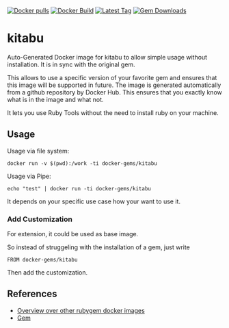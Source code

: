 [![Docker pulls](https://img.shields.io/docker/pulls/rubygem/kitabu.svg)](https://hub.docker.com/r/rubygem/kitabu/)
[![Docker Build](https://img.shields.io/docker/automated/rubygem/kitabu.svg)](https://hub.docker.com/r/rubygem/kitabu/)
[![Latest Tag](https://img.shields.io/github/tag/docker-rubygem/kitabu.svg)](https://hub.docker.com/r/rubygem/kitabu/)
[![Gem Downloads](https://img.shields.io/gem/dt/kitabu.svg)](https://rubygems.org/gems/kitabu/)
# kitabu

Auto-Generated Docker image for kitabu to allow simple usage without installation.
It is in sync with the original gem.

This allows to use a specific version of your favorite gem and ensures that this image will be supported in future.
The image is generated automatically from a github repository by Docker Hub.
This ensures that you exactly know what is in the image and what not.

It lets you use Ruby Tools without the need to install ruby on your machine.

## Usage

Usage via file system:

`docker run -v $(pwd):/work -ti docker-gems/kitabu`

Usage via Pipe:

`echo "test" | docker run -ti docker-gems/kitabu`

It depends on your specific use case how your want to use it.

### Add Customization

For extension, it could be used as base image.

So instead of struggeling with the installation of a gem, just write

`FROM docker-gems/kitabu`

Then add the customization.

## References

 - [Overview over other rubygem docker images](https://github.com/thinkbot/docker-rubygem)
 - [Gem](https://rubygems.org/gems/kitabu/)
